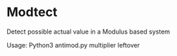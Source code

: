# Modtect
Detect possible actual value in a Modulus based system


Usage: Python3 antimod.py multiplier leftover
